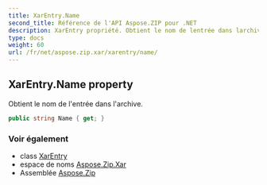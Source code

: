 ```yaml
---
title: XarEntry.Name
second_title: Référence de l'API Aspose.ZIP pour .NET
description: XarEntry propriété. Obtient le nom de lentrée dans larchive.
type: docs
weight: 60
url: /fr/net/aspose.zip.xar/xarentry/name/
---
```

## XarEntry.Name property

Obtient le nom de l'entrée dans l'archive.

```csharp
public string Name { get; }
```

### Voir également

* class [XarEntry](../)
* espace de noms [Aspose.Zip.Xar](../../xarentry/)
* Assemblée [Aspose.Zip](../../../)


